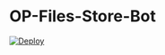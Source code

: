 # OP-Files-Store-Bot


[![Deploy](https://www.herokucdn.com/deploy/button.svg)](https://heroku.com/deploy?template=https://github.com/tunecenter2000/TC_filestore)

